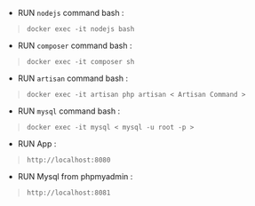 - RUN `nodejs` command  bash :
> `docker exec -it nodejs bash`

- RUN `composer` command  bash :
> `docker exec -it composer sh`

- RUN `artisan` command  bash :
> `docker exec -it artisan php artisan < Artisan Command >`

- RUN `mysql` command  bash :
> `docker exec -it mysql < mysql -u root -p >`

- RUN App :
> `http://localhost:8080`

- RUN Mysql from phpmyadmin :
> `http://localhost:8081`
